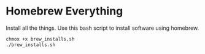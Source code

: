 # Homebrew Everything

Install all the things. Use this bash script to install software using homebrew.

```bash
chmox +x brew_installs.sh
./brew_installs.sh
```
